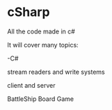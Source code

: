 # cSharp
All the code made in c#

It will cover many topics:

-C#

stream readers and write systems

client and server

BattleShip Board Game

